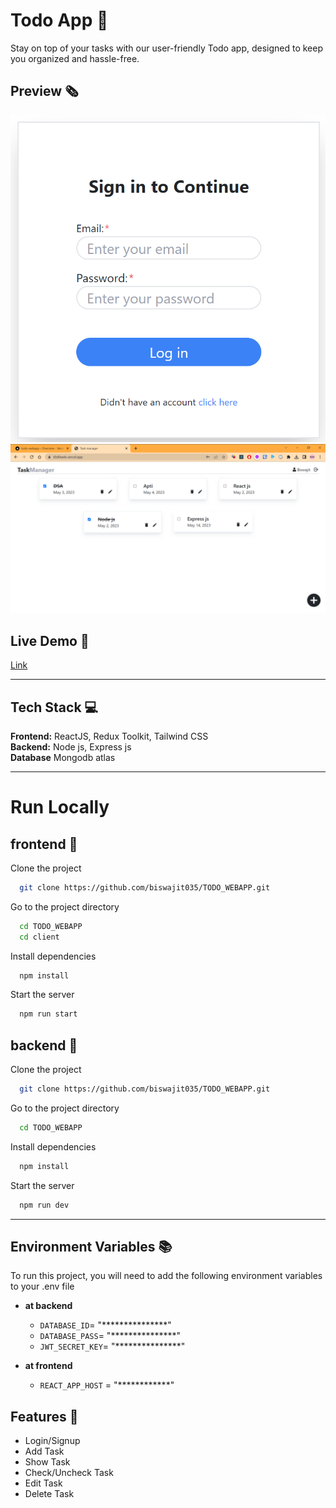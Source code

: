 
# Todo App 📑

Stay on top of your tasks with our user-friendly Todo app, designed to keep you organized and hassle-free.


## Preview 🗞️

![App Screenshot](./demo/login.png)
![App Screenshot](./demo/dash.png)


## Live Demo 🧰

[Link](https://t0d0web.vercel.app/)

***

## Tech Stack 💻

**Frontend:** ReactJS, Redux Toolkit, Tailwind CSS
<br>
**Backend:** Node js, Express js
<br>
**Database** Mongodb atlas

***
# Run Locally

## frontend 📗

Clone the project

```bash
  git clone https://github.com/biswajit035/TODO_WEBAPP.git
```

Go to the project directory

```bash
  cd TODO_WEBAPP
  cd client
```

Install dependencies

```bash
  npm install
```

Start the server

```bash
  npm run start
```


## backend  📘

Clone the project

```bash
  git clone https://github.com/biswajit035/TODO_WEBAPP.git
```

Go to the project directory

```bash
  cd TODO_WEBAPP
```

Install dependencies

```bash
  npm install
```

Start the server

```bash
  npm run dev
```

****


## Environment Variables 📚

To run this project, you will need to add the following environment variables to your .env file
- **at backend**
  - `DATABASE_ID`= "***************"
  - `DATABASE_PASS`= "***************"
  - `JWT_SECRET_KEY`= "***************"

- **at frontend**
  - `REACT_APP_HOST` = "************"




## Features 🔖

- Login/Signup
- Add Task
- Show Task
- Check/Uncheck Task
- Edit Task
- Delete Task



